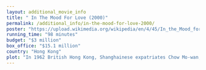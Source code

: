 ```yaml
---
layout: additional_movie_info
title: " In The Mood For Love (2000)"
permalink: /additional_info/in-the-mood-for-love-2000/
poster: "https://upload.wikimedia.org/wikipedia/en/4/45/In_the_Mood_for_Love_movie.jpg"
running_time: "98 minutes"
budget: "$3 million"
box_office: "$15.1 million"
country: "Hong Kong"
plot: "In 1962 British Hong Kong, Shanghainese expatriates Chow Mo-wan, a journalist, and Su Li-zhen (Mrs. Chan), a secretary at a shipping company, rent rooms in adjacent apartments. Each has a spouse who works and often leaves them alone on overtime shifts. Due to the friendly but overbearing presence of Su's Shanghainese landlady, Mrs. Suen, and their bustling, mahjong-playing neighbours, Chow and Su are often alone in their rooms and rarely dine with the other tenants. Although they initially are friendly to each other only as need be, they grow closer as they realize that their spouses are having an affair with each other, and subsequently try to reenact how the affair might have begun.\n\nChow invites Su to help him write a martial arts serial. Their increased time together draws the attention of their neighbors, leading Chow to rent a hotel room where they can work together undistracted. As time passes, they acknowledge that they have developed feelings for each other. When Chow takes a job in Singapore, he asks Su to go with him. She agrees but arrives at the hotel too late to accompany him.\n\nThe next year, in Singapore, Chow relays a story to his friend about how in older times, when a person had a secret, they would go atop a mountain, make a hollow in a tree, and whisper it into the hollow and cover it with mud. Su arrives at Singapore and visits Chow's apartment. She calls Chow but remains silent when Chow picks up the phone. Later, Chow realizes she had visited his apartment after seeing a lipstick-stained cigarette butt in his ashtray.\n\nThree years later, Su visits Mrs. Suen, who is about to emigrate to the United States, and inquires about whether her apartment is available for rent. Sometime later, Chow returns to Hong Kong to visit his former landlords the Koos, who have emigrated to the Philippines. He asks about the Suen family next door, and the new owner tells him a woman and her son are now living there. Chow leaves.\n\nDuring the Vietnam War, Chow travels to Cambodia and visits Angkor Wat. As a monk watches him, Chow whispers something into a hollow in a wall and plugs it with mud."
---
```

